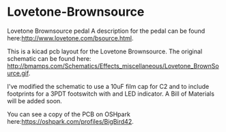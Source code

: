 # Lovetone-Brownsource
Lovetone Brownsource pedal
A description for the pedal can be found here:http://www.lovetone.com/bsource.html.

This is a kicad pcb layout for the Lovetone Brownsource. The original schematic can be found here: http://bmamps.com/Schematics/Effects_miscellaneous/Lovetone_BrownSource.gif.

I've modified the schematic to use a 10uF film cap for C2 and to include footprints for a 3PDT footswitch with and LED indicator. A Bill of Materials will be added soon. 

You can see a copy of the PCB on OSHpark here:https://oshpark.com/profiles/BigBird42.

